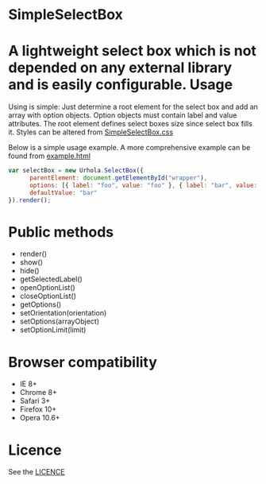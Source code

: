 SimpleSelectBox
===============
A lightweight select box which is not depended on any external library and is easily configurable.
Usage
==============
Using is simple: Just determine a root element for the select box and add an array with option objects. Option objects must contain label and value attributes. The root element defines select boxes size since select box fills it. Styles can be altered from <a href="https://github.com/janikoskela/SimpleSelectBox.js/blob/master/SimpleSelectBox.css">SimpleSelectBox.css</a>

Below is a simple usage example. A more comprehensive example can be found from <a href="https://github.com/janikoskela/SimpleSelectBox.js/blob/master/example.html">example.html</a>

```javascript
var selectBox = new Urhola.SelectBox({
      parentElement: document.getElementById("wrapper"),
      options: [{ label: "foo", value: "foo" }, { label: "bar", value: "bar" }],
      defaultValue: "bar"
}).render();
```
Public methods
===============
 - render()
 - show()
 - hide()
 - getSelectedLabel()
 - openOptionList()
 - closeOptionList()
 - getOptions()
 - setOrientation(orientation)
 - setOptions(arrayObject)
 - setOptionLimit(limit)

Browser compatibility
==============
 - IE 8+
 - Chrome 8+
 - Safari 3+
 - Firefox 10+
 - Opera 10.6+

Licence
=============
See the <a href="https://github.com/janikoskela/SimpleSelectBox/blob/master/LICENSE">LICENCE</a>
